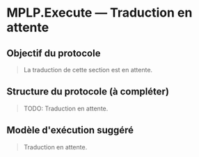 ﻿---
version: v1.0.0
status: frozen
releaseDate: 2025-06-28
source: MPLP
license: MIT
---
# MPLP.Execute — Traduction en attente

## Objectif du protocole
> La traduction de cette section est en attente.

## Structure du protocole (à compléter)
> TODO: Traduction en attente.

## Modèle d'exécution suggéré
> Traduction en attente.
